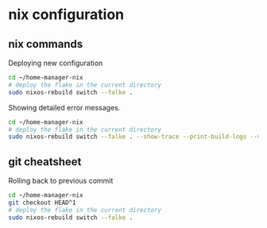 # nix configuration

## nix commands

Deploying new configuration


```bash
cd ~/home-manager-nix
# deploy the flake in the current directory
sudo nixos-rebuild switch --falke .
```

Showing detailed error messages.


```bash
cd ~/home-manager-nix
# deploy the flake in the current directory
sudo nixos-rebuild switch --falke . --show-trace --print-build-logs --verbose
```

## git cheatsheet

Rolling back to previous commit

```bash
cd ~/home-manager-nix
git checkout HEAD^1
# deploy the flake in the current directory
sudo nixos-rebuild switch --falke .
```
